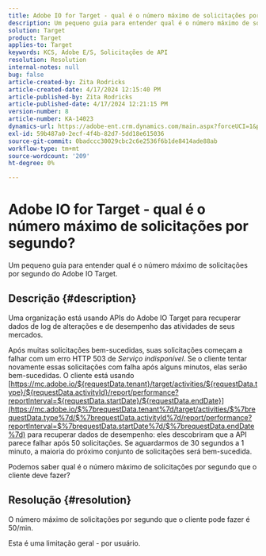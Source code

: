 ```yaml
---
title: Adobe IO for Target - qual é o número máximo de solicitações por segundo?
description: Um pequeno guia para entender qual é o número máximo de solicitações por segundo no Destino de E/S de Adobe
solution: Target
product: Target
applies-to: Target
keywords: KCS, Adobe E/S, Solicitações de API
resolution: Resolution
internal-notes: null
bug: false
article-created-by: Zita Rodricks
article-created-date: 4/17/2024 12:15:40 PM
article-published-by: Zita Rodricks
article-published-date: 4/17/2024 12:21:15 PM
version-number: 8
article-number: KA-14023
dynamics-url: https://adobe-ent.crm.dynamics.com/main.aspx?forceUCI=1&pagetype=entityrecord&etn=knowledgearticle&id=cd280132-b4fc-ee11-a1ff-6045bd0065b6
exl-id: 59b487a0-2ecf-4f4b-82d7-5dd18e615036
source-git-commit: 0badccc30029cbc2c6e2536f6b1de8414ade88ab
workflow-type: tm+mt
source-wordcount: '209'
ht-degree: 0%

---
```


# Adobe IO for Target - qual é o número máximo de solicitações por segundo?


Um pequeno guia para entender qual é o número máximo de solicitações por segundo do Adobe IO Target.

## Descrição {#description}


Uma organização está usando APIs do Adobe IO Target para recuperar dados de log de alterações e de desempenho das atividades de seus mercados.

Após muitas solicitações bem-sucedidas, suas solicitações começam a falhar com um erro HTTP 503 de *Serviço indisponível*. Se o cliente tentar novamente essas solicitações com falha após alguns minutos, elas serão bem-sucedidas. O cliente está usando [https://mc.adobe.io/${requestData.tenant}/target/activities/${requestData.type}/${requestData.activityId}/report/performance?reportInterval=${requestData.startDate}/${requestData.endDate}](https://mc.adobe.io/$%7brequestData.tenant%7d/target/activities/$%7brequestData.type%7d/$%7brequestData.activityId%7d/report/performance?reportInterval=$%7brequestData.startDate%7d/$%7brequestData.endDate%7d) para recuperar dados de desempenho: eles descobriram que a API parece falhar após 50 solicitações. Se aguardarmos de 30 segundos a 1 minuto, a maioria do próximo conjunto de solicitações será bem-sucedida.

Podemos saber qual é o número máximo de solicitações por segundo que o cliente deve fazer?


## Resolução {#resolution}


O número máximo de solicitações por segundo que o cliente pode fazer é 50/min.

Esta é uma limitação geral - por usuário.
